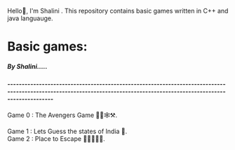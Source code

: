 Hello👋, I'm Shalini . This repository contains basic games written in C++ and java languauge.<br>
<h1>Basic games:</h1>
<h5>By Shalini.....</h5>
<h4>------------------------------------------------------------------------------------------------------------------------------------------------------------------------</h4>
Game 0 : The Avengers Game 🦹‍♂️🕸️⚒️.<br>

Game 1 : Lets Guess the states of India 🤔.<br>
Game 2 : Place to Escape 🏃‍➡️🏃‍♀️‍➡️.<br>
